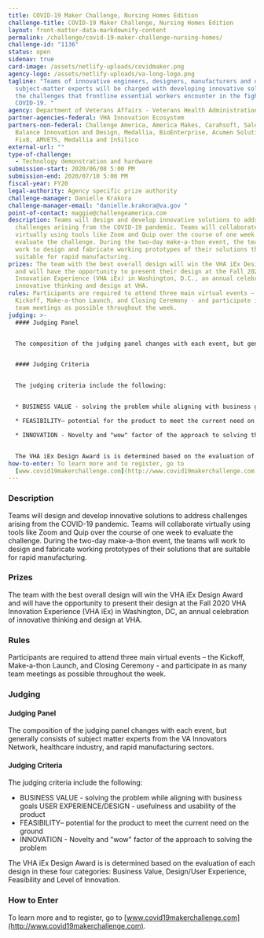 ```yaml
---
title: COVID-19 Maker Challenge, Nursing Homes Edition
challenge-title: COVID-19 Maker Challenge, Nursing Homes Edition
layout: front-matter-data-markdownify-content
permalink: /challenge/covid-19-maker-challenge-nursing-homes/
challenge-id: "1136"
status: open
sidenav: true
card-image: /assets/netlify-uploads/covidmaker.png
agency-logo: /assets/netlify-uploads/va-long-logo.png
tagline: "Teams of innovative engineers, designers, manufacturers and other
  subject-matter experts will be charged with developing innovative solutions to
  the challenges that frontline essential workers encounter in the fight against
  COVID-19. "
agency: Department of Veterans Affairs - Veterans Health Administration
partner-agencies-federal: VHA Innovation Ecosystem
partners-non-federal: Challenge America, America Makes, Carahsoft, Salesforce,
  Balance Innovation and Design, Medallia, BioEnterprise, Acumen Solutions,
  Fix8, AMVETS, Medallia and InSilico
external-url: ""
type-of-challenge:
  - Technology demonstration and hardware
submission-start: 2020/06/08 5:00 PM
submission-end: 2020/07/10 5:00 PM
fiscal-year: FY20
legal-authority: Agency specific prize authority
challenge-manager: Danielle Krakora
challenge-manager-email: "danielle.krakora@va.gov "
point-of-contact: maggie@challengeamerica.com
description: Teams will design and develop innovative solutions to address
  challenges arising from the COVID-19 pandemic. Teams will collaborate
  virtually using tools like Zoom and Quip over the course of one week to
  evaluate the challenge. During the two-day make-a-thon event, the teams will
  work to design and fabricate working prototypes of their solutions that are
  suitable for rapid manufacturing.
prizes: The team with the best overall design will win the VHA iEx Design Award
  and will have the opportunity to present their design at the Fall 2020 VHA
  Innovation Experience (VHA iEx) in Washington, D.C., an annual celebration of
  innovative thinking and design at VHA.
rules: Participants are required to attend three main virtual events – the
  Kickoff, Make-a-thon Launch, and Closing Ceremony - and participate in as many
  team meetings as possible throughout the week.
judging: >-
  #### Judging Panel


  The composition of the judging panel changes with each event, but generally consists of subject matter experts from the VA Innovators Network, healthcare industry, and rapid manufacturing sectors. 


  #### Judging Criteria


  The judging criteria include the following: 


  * BUSINESS VALUE - solving the problem while aligning with business goals USER EXPERIENCE/DESIGN - usefulness and usability of the product 

  * FEASIBILITY– potential for the product to meet the current need on the ground

  * INNOVATION - Novelty and "wow" factor of the approach to solving the problem


  The VHA iEx Design Award is is determined based on the evaluation of each design in these  four categories: Business Value, Design/User Experience, Feasibility and Level of Innovation.
how-to-enter: To learn more and to register, go to
  [www.covid19makerchallenge.com](http://www.covid19makerchallenge.com).
---
```

### Description

Teams will design and develop innovative solutions to address challenges arising from the COVID-19 pandemic. Teams will collaborate virtually using tools like Zoom and Quip over the course of one week to evaluate the challenge. During the two-day make-a-thon event, the teams will work to design and fabricate working prototypes of their solutions that are suitable for rapid manufacturing.

### Prizes

The team with the best overall design will win the VHA iEx Design Award and will have the opportunity to present their design at the Fall 2020 VHA Innovation Experience (VHA iEx) in Washington, DC, an annual celebration of innovative thinking and design at VHA.

### Rules

Participants are required to attend three main virtual events – the Kickoff, Make-a-thon Launch, and Closing Ceremony - and participate in as many team meetings as possible throughout the week. 

### Judging

#### Judging Panel

The composition of the judging panel changes with each event, but generally consists of subject matter experts from the VA Innovators Network, healthcare industry, and rapid manufacturing sectors. 

#### Judging Criteria

The judging criteria include the following: 

* BUSINESS VALUE - solving the problem while aligning with business goals USER EXPERIENCE/DESIGN - usefulness and usability of the product 
* FEASIBILITY– potential for the product to meet the current need on the ground
* INNOVATION - Novelty and "wow" factor of the approach to solving the problem

The VHA iEx Design Award is is determined based on the evaluation of each design in these four categories: Business Value, Design/User Experience, Feasibility and Level of Innovation. 

### How to Enter

To learn more and to register, go to [www.covid19makerchallenge.com](http://www.covid19makerchallenge.com).